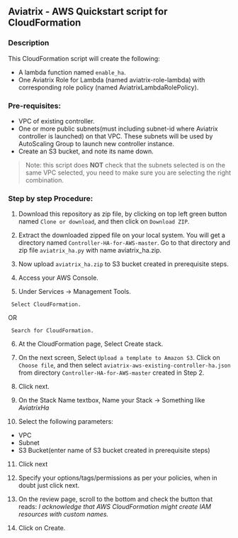## Aviatrix - AWS Quickstart script for CloudFormation

### Description
This CloudFormation script will create the following:

* A lambda function named `enable_ha`.
* One Aviatrix Role for Lambda (named aviatrix-role-lambda) with corresponding role policy (named AviatrixLambdaRolePolicy).

### Pre-requisites:

* VPC of existing controller.
* One or more public subnets(must including subnet-id where Aviatrix controller is launched) on that VPC. These subnets will be used by AutoScaling Group to launch new controller instance.
* Create an S3 bucket, and note its name down.

> Note: this script does **NOT** check that the subnets selected is on the same VPC selected, you need to make sure you are selecting the right combination.

### Step by step Procedure:

1. Download this repository as zip file, by clicking on top left green button named `Clone or download`, and then click on `Download ZIP`. 

2. Extract the downloaded zipped file on your local system. You will get a directory named `Controller-HA-for-AWS-master`. Go to that directory and zip file `aviatrix_ha.py` with name aviatrix_ha.zip.

3. Now upload `aviatrix_ha.zip` to S3 bucket created in prerequisite steps.

4. Access your AWS Console.

5. Under Services -> Management Tools.
```
 Select CloudFormation.
 ```
 OR
```
 Search for CloudFormation.
```

6. At the CloudFormation page, Select Create stack.

7. On the next screen, Select `Upload a template to Amazon S3`. Click on `Choose file`, and then select `aviatrix-aws-existing-controller-ha.json` from directory `Controller-HA-for-AWS-master` created in Step 2.

8. Click next.

9. On the Stack Name textbox, Name your Stack -> Something like *AviatrixHa*

10. Select the following parameters:

  * VPC
  * Subnet
  * S3 Bucket(enter name of S3 bucket created in prerequisite steps)

11. Click next

12. Specify your options/tags/permissions as per your policies, when in doubt just click next.

13. On the review page, scroll to the bottom and check the button that reads:
*I acknowledge that AWS CloudFormation might create IAM resources with custom names.*

14. Click on Create.
